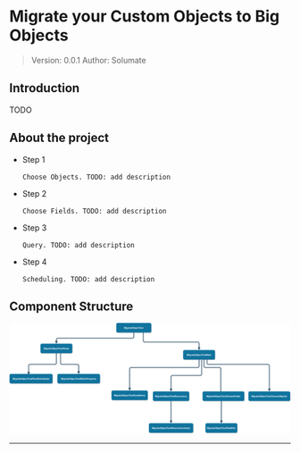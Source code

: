 # Migrate your Custom Objects to Big Objects

> Version: 0.0.1
> Author: Solumate

## Introduction

TODO

## About the project

- Step 1

  ```
  Choose Objects. TODO: add description
  ```

- Step 2

  ```
  Choose Fields. TODO: add description
  ```

- Step 3

  ```
  Query. TODO: add description
  ```

- Step 4

  ```
  Scheduling. TODO: add description
  ```

## Component Structure

<img src="./img/solumate_tree_ui.drawio.svg">

---
